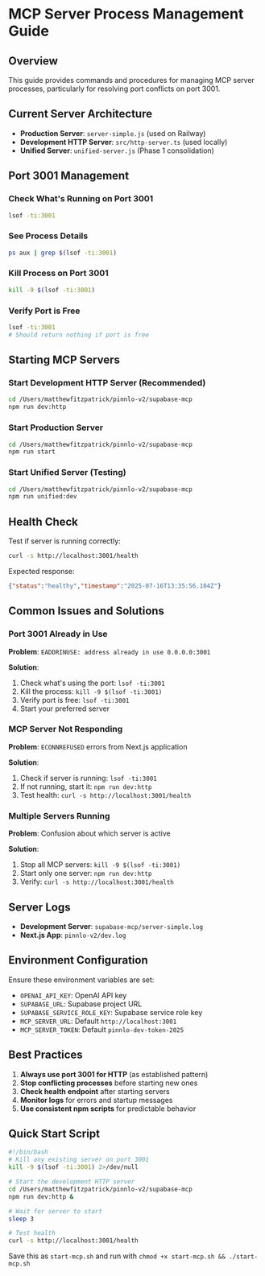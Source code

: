# MCP Server Process Management Guide

## Overview
This guide provides commands and procedures for managing MCP server processes, particularly for resolving port conflicts on port 3001.

## Current Server Architecture
- **Production Server**: `server-simple.js` (used on Railway)
- **Development HTTP Server**: `src/http-server.ts` (used locally)
- **Unified Server**: `unified-server.js` (Phase 1 consolidation)

## Port 3001 Management

### Check What's Running on Port 3001
```bash
lsof -ti:3001
```

### See Process Details
```bash
ps aux | grep $(lsof -ti:3001)
```

### Kill Process on Port 3001
```bash
kill -9 $(lsof -ti:3001)
```

### Verify Port is Free
```bash
lsof -ti:3001
# Should return nothing if port is free
```

## Starting MCP Servers

### Start Development HTTP Server (Recommended)
```bash
cd /Users/matthewfitzpatrick/pinnlo-v2/supabase-mcp
npm run dev:http
```

### Start Production Server
```bash
cd /Users/matthewfitzpatrick/pinnlo-v2/supabase-mcp
npm run start
```

### Start Unified Server (Testing)
```bash
cd /Users/matthewfitzpatrick/pinnlo-v2/supabase-mcp
npm run unified:dev
```

## Health Check
Test if server is running correctly:
```bash
curl -s http://localhost:3001/health
```

Expected response:
```json
{"status":"healthy","timestamp":"2025-07-16T13:35:56.104Z"}
```

## Common Issues and Solutions

### Port 3001 Already in Use
**Problem**: `EADDRINUSE: address already in use 0.0.0.0:3001`

**Solution**:
1. Check what's using the port: `lsof -ti:3001`
2. Kill the process: `kill -9 $(lsof -ti:3001)`
3. Verify port is free: `lsof -ti:3001`
4. Start your preferred server

### MCP Server Not Responding
**Problem**: `ECONNREFUSED` errors from Next.js application

**Solution**:
1. Check if server is running: `lsof -ti:3001`
2. If not running, start it: `npm run dev:http`
3. Test health: `curl -s http://localhost:3001/health`

### Multiple Servers Running
**Problem**: Confusion about which server is active

**Solution**:
1. Stop all MCP servers: `kill -9 $(lsof -ti:3001)`
2. Start only one server: `npm run dev:http`
3. Verify: `curl -s http://localhost:3001/health`

## Server Logs
- **Development Server**: `supabase-mcp/server-simple.log`
- **Next.js App**: `pinnlo-v2/dev.log`

## Environment Configuration
Ensure these environment variables are set:
- `OPENAI_API_KEY`: OpenAI API key
- `SUPABASE_URL`: Supabase project URL
- `SUPABASE_SERVICE_ROLE_KEY`: Supabase service role key
- `MCP_SERVER_URL`: Default `http://localhost:3001`
- `MCP_SERVER_TOKEN`: Default `pinnlo-dev-token-2025`

## Best Practices
1. **Always use port 3001 for HTTP** (as established pattern)
2. **Stop conflicting processes** before starting new ones
3. **Check health endpoint** after starting servers
4. **Monitor logs** for errors and startup messages
5. **Use consistent npm scripts** for predictable behavior

## Quick Start Script
```bash
#!/bin/bash
# Kill any existing server on port 3001
kill -9 $(lsof -ti:3001) 2>/dev/null

# Start the development HTTP server
cd /Users/matthewfitzpatrick/pinnlo-v2/supabase-mcp
npm run dev:http &

# Wait for server to start
sleep 3

# Test health
curl -s http://localhost:3001/health
```

Save this as `start-mcp.sh` and run with `chmod +x start-mcp.sh && ./start-mcp.sh`